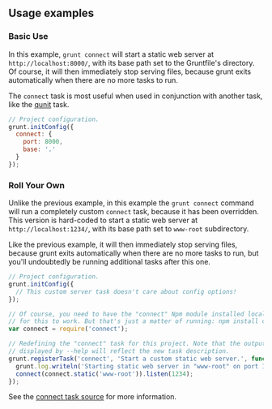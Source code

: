 ## Usage examples

### Basic Use

In this example, `grunt connect` will start a static web server at `http://localhost:8000/`, with its base path set to the Gruntfile's directory. Of course, it will then immediately stop serving files, because grunt exits automatically when there are no more tasks to run.

The `connect` task is most useful when used in conjunction with another task, like the [qunit](task_qunit.md) task.

```javascript
// Project configuration.
grunt.initConfig({
  connect: {
    port: 8000,
    base: '.'
  }
});
```

### Roll Your Own

Unlike the previous example, in this example the `grunt connect` command will run a completely custom `connect` task, because it has been overridden. This version is hard-coded to start a static web server at `http://localhost:1234/`, with its base path set to `www-root` subdirectory.

Like the previous example, it will then immediately stop serving files, because grunt exits automatically when there are no more tasks to run, but you'll undoubtedly be running additional tasks after this one.

```javascript
// Project configuration.
grunt.initConfig({
  // This custom server task doesn't care about config options!
});

// Of course, you need to have the "connect" Npm module installed locally
// for this to work. But that's just a matter of running: npm install connect
var connect = require('connect');

// Redefining the "connect" task for this project. Note that the output
// displayed by --help will reflect the new task description.
grunt.registerTask('connect', 'Start a custom static web server.', function() {
  grunt.log.writeln('Starting static web server in "www-root" on port 1234.');
  connect(connect.static('www-root')).listen(1234);
});
```

See the [connect task source](../tasks/connect.js) for more information.
